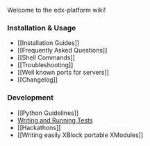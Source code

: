 Welcome to the edx-platform wiki!

### Installation & Usage

* [[Installation Guides]]
* [[Frequently Asked Questions]]
* [[Shell Commands]]
* [[Troubleshooting]]
* [[Well known ports for servers]]
* [[Changelog]]

### Development

* [[Python Guidelines]]
* [Writing and Running Tests](https://github.com/edx/edx-platform/blob/master/doc/testing.md)
* [[Hackathons]]
* [[Writing easily XBlock portable XModules]]